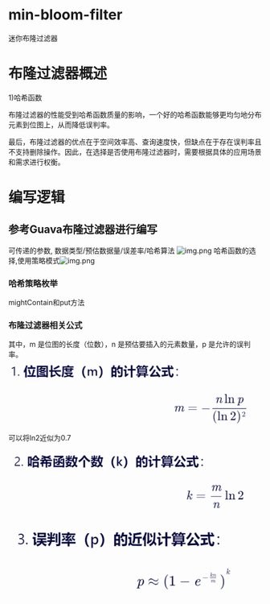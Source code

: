 # min-bloom-filter
迷你布隆过滤器

# 布隆过滤器概述
1)哈希函数

布隆过滤器的性能受到哈希函数质量的影响，一个好的哈希函数能够更均匀地分布元素到位图上，从而降低误判率。

最后，布隆过滤器的优点在于空间效率高、查询速度快，但缺点在于存在误判率且不支持删除操作。因此，在选择是否使用布隆过滤器时，需要根据具体的应用场景和需求进行权衡。


# 编写逻辑

## 参考Guava布隆过滤器进行编写
可传递的参数, 数据类型/预估数据量/误差率/哈希算法
![img.png](img/img.png)
哈希函数的选择,使用策略模式![img.png](img/img2.png)

### 哈希策略枚举
mightContain和put方法

### 布隆过滤器相关公式
其中，m 是位图的长度（位数），n 是预估要插入的元素数量，p 是允许的误判率。
![img_2.png](z-img/img_2.png)
可以将ln2近似为0.7

![img_1.png](z-img/img_1.png)
![img.png](z-img/img44.png)